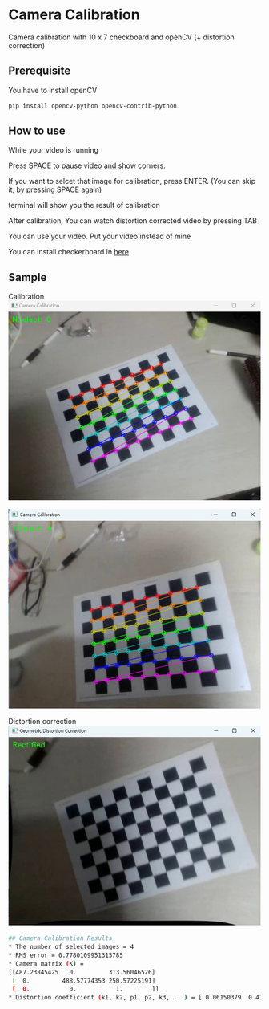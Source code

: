 # Camera Calibration

Camera calibration with 10 x 7 checkboard and openCV (+ distortion correction)

## Prerequisite

You have to install openCV

```sh
pip install opencv-python opencv-contrib-python
```

## How to use

While your video is running

Press SPACE to pause video and show corners.

If you want to selcet that image for calibration, press ENTER.
(You can skip it, by pressing SPACE again)

terminal will show you the result of calibration

After calibration, You can watch distortion corrected video by pressing TAB

You can use your video. Put your video instead of mine

You can install checkerboard in [here](https://markhedleyjones.com/projects/calibration-checkerboard-collection)

## Sample
Calibration
<img src="screen/screenshot1.png">  

<img src="screen/screenshot2.png">  

Distortion correction
<img src="screen/screenshot3.png">

```sh
## Camera Calibration Results
* The number of selected images = 4
* RMS error = 0.7780109951315785
* Camera matrix (K) =
[[487.23845425   0.         313.56046526]
 [  0.         488.57774353 250.57225191]
 [  0.           0.           1.        ]]
* Distortion coefficient (k1, k2, p1, p2, k3, ...) = [ 0.06150379  0.41656602  0.00672558 -0.00329486 -1.3300801 ]
```

